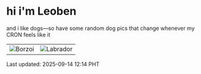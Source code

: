 # hi i'm Leoben

and i like dogs—so have some random dog pics that change whenever my CRON feels like it

|  |  |
|--------|----------|
| ![Borzoi](https://random-dog-vercel.vercel.app/api/random-borzoi?v=1757823293) | ![Labrador](https://random-dog-vercel.vercel.app/api/random-labrador?v=1757823293) |

Last updated: 2025-09-14 12:14 PHT

